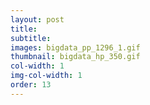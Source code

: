 ```yaml
---
layout: post
title: 
subtitle: 
images: bigdata_pp_1296_1.gif
thumbnail: bigdata_hp_350.gif
col-width: 1
img-col-width: 1
order: 13
---
```

